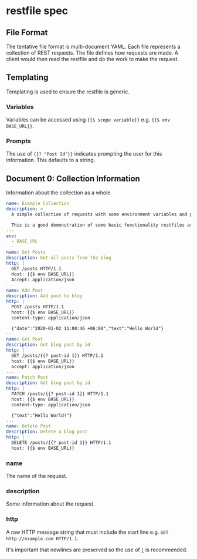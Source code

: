 # restfile spec

## File Format

The tentative file format is multi-document YAML. Each file represents a collection of REST requests. The file defines how requests are made. A client would then read the restfile and do the work to make the request.

## Templating

Templating is used to ensure the restfile is generic.

### Variables

Variables can be accessed using `{{$ scope variable}}` e.g. `{{$ env BASE_URL}}`.

### Prompts

The use of `{{? "Post Id"}}` indicates prompting the user for this information. This defaults to a string.

## Document 0: Collection Information

Information about the collection as a whole.

```yaml
name: Example Collection
description: >
  A simple collection of requests with some environment variables and prompts.

  This is a good demonstration of some basic functionality restfiles are aiming for.
---
env:
  - BASE_URL
---
name: Get Posts
description: Get all posts from the blog
http: |
  GET /posts HTTP/1.1
  Host: {{$ env BASE_URL}}
  Accept: application/json
---
name: Add Post
description: Add post to blog
http: |
  POST /posts HTTP/1.1
  host: {{$ env BASE_URL}}
  content-type: application/json

  {"date":"2020-01-02 11:00:46 +06:00","text":"Hello World"}
---
name: Get Post
description: Get blog post by id
http: |
  GET /posts/{{? post-id 1}} HTTP/1.1
  host: {{$ env BASE_URL}}
  accept: application/json
---
name: Patch Post
description: Get blog post by id
http: |
  PATCH /posts/{{? post-id 1}} HTTP/1.1
  host: {{$ env BASE_URL}}
  content-type: application/json

  {"text":"Hello World!"}
---
name: Delete Post
description: Delete a blog post
http: |
  DELETE /posts/{{? post-id 1}} HTTP/1.1
  host: {{$ env BASE_URL}}
```

### name

The name of the request.

### description

Some information about the request.

### http

A raw HTTP message string that must include the start line e.g. `GET http://example.com HTTP/1.1`.

It's important that newlines are preserved so the use of [`|`](https://yaml.org/spec/1.2.2/#23-scalars) is recommended.
